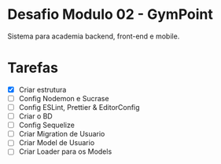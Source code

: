 # Desafio Modulo 02 - GymPoint

Sistema para academia backend, front-end e mobile.

# Tarefas

- [x] Criar estrutura
- [ ] Config Nodemon e Sucrase
- [ ] Config ESLint, Prettier & EditorConfig
- [ ] Criar o BD
- [ ] Config Sequelize
- [ ] Criar Migration de Usuario
- [ ] Criar Model de Usuario
- [ ] Criar Loader para os Models